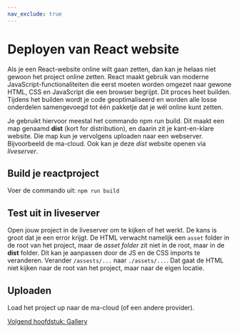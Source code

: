 ```yaml
---
nav_exclude: true
---
```

# Deployen van React website

Als je een React-website online wilt gaan zetten, dan kan je helaas niet gewoon het project online zetten. React maakt gebruik van moderne JavaScript-functionaliteiten die eerst moeten worden omgezet naar gewone HTML, CSS en JavaScript die een browser begrijpt. Dit proces heet builden.
Tijdens het builden wordt je code geoptimaliseerd en worden alle losse onderdelen samengevoegd tot één pakketje dat je wél online kunt zetten.

Je gebruikt hiervoor meestal het commando npm run build. Dit maakt een map genaamd **dist** (kort for distribution), en daarin zit je kant-en-klare website. Die map kun je vervolgens uploaden naar een webserver. Bijvoorbeeld de ma-cloud. Ook kan je deze *dist* website openen via *liveserver*.

## Build je reactproject
Voer de commando uit:
`npm run build`

## Test uit in liveserver
Open jouw project in de liveserver om te kijken of het werkt. 
De kans is groot dat je een error krijgt. De HTML verwacht namelijk een `asset` folder in de root van het project, maar de *asset folder* zit niet in de root, maar in de **dist** folder. Dit kan je aanpassen door de JS en de CSS imports te veranderen. 
Verander `/assests/...` naar `./assets/...`. Dat gaat de HTML niet kijken naar de root van het project, maar naar de eigen locatie.

## Uploaden
Load het project up naar de ma-cloud (of een andere provider).

[Volgend hoofdstuk: Gallery](2gallery)